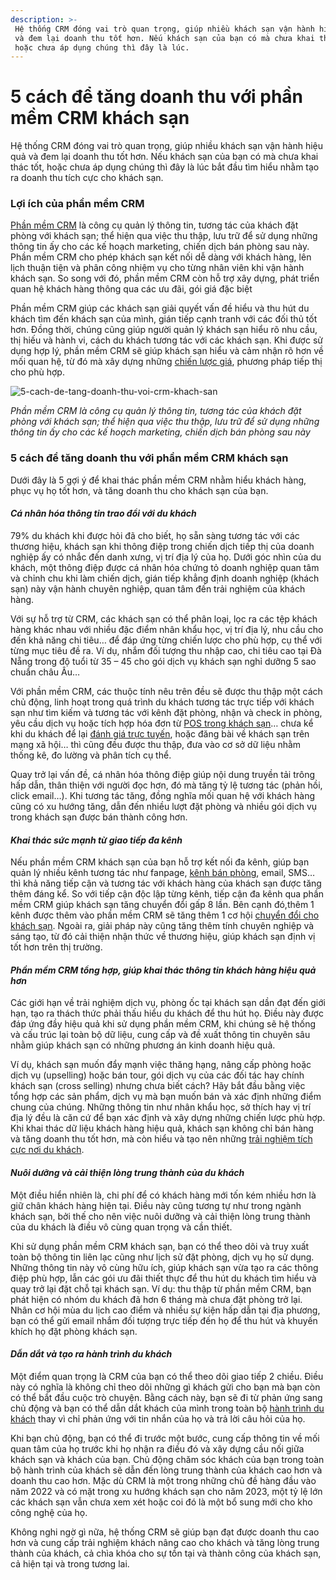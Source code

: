 ```yaml
---
description: >-
 Hệ thống CRM đóng vai trò quan trọng, giúp nhiều khách sạn vận hành hiệu quả
 và đem lại doanh thu tốt hơn. Nếu khách sạn của bạn có mà chưa khai thác tốt,
 hoặc chưa áp dụng chúng thì đây là lúc.
---
```


# 5 cách để tăng doanh thu với phần mềm CRM khách sạn

Hệ thống CRM đóng vai trò quan trọng, giúp nhiều khách sạn vận hành hiệu quả và đem lại doanh thu tốt hơn. Nếu khách sạn của bạn có mà chưa khai thác tốt, hoặc chưa áp dụng chúng thì đây là lúc bắt đầu tìm hiểu nhằm tạo ra doanh thu tích cực cho khách sạn.

### Lợi ích của phần mềm CRM

[Phần mềm CRM](https://bluejaypms.com/article/crm-co-the-giup-khach-san-phat-trien-khach-hang-nhu-the-nao-186) là công cụ quản lý thông tin, tương tác của khách đặt phòng với khách sạn; thể hiện qua việc thu thập, lưu trữ để sử dụng những thông tin ấy cho các kế hoạch marketing, chiến dịch bán phòng sau này. Phần mềm CRM cho phép khách sạn kết nối dễ dàng với khách hàng, lên lịch thuận tiện và phân công nhiệm vụ cho từng nhân viên khi vận hành khách sạn. So song với đó, phần mềm CRM còn hỗ trợ xây dựng, phát triển quan hệ khách hàng thông qua các ưu đãi, gói giá đặc biệt

Phần mềm CRM giúp các khách sạn giải quyết vấn đề hiểu và thu hút du khách tìm đến khách sạn của mình, gián tiếp cạnh tranh với các đối thủ tốt hơn. Đồng thời, chúng cũng giúp người quản lý khách sạn hiểu rõ nhu cầu, thị hiếu và hành vi, cách du khách tương tác với các khách sạn. Khi được sử dụng hợp lý, phần mềm CRM sẽ giúp khách sạn hiểu và cảm nhận rõ hơn về mối quan hệ, từ đó mà xây dựng những [chiến lược giá](https://bluejaypms.com/article/nhung-chien-luoc-dinh-gia-khach-san-giup-toi-da-haa-loi-nhuan-210), phương pháp tiếp thị cho phù hợp.

![5-cach-de-tang-doanh-thu-voi-crm-khach-san](https://bluejaypms.com/Uploads/images/5-cach-de-tang-doanh-thu-voi-crm-khach-san-1.jpg)

_Phần mềm CRM là công cụ quản lý thông tin, tương tác của khách đặt phòng với khách sạn; thể hiện qua việc thu thập, lưu trữ để sử dụng những thông tin ấy cho các kế hoạch marketing, chiến dịch bán phòng sau này_

### 5 cách để tăng doanh thu với phần mềm CRM khách sạn

Dưới đây là 5 gợi ý để khai thác phần mềm CRM nhằm hiểu khách hàng, phục vụ họ tốt hơn, và tăng doanh thu cho khách sạn của bạn.

#### _Cá nhân hóa thông tin trao đổi với du khách_

79% du khách khi được hỏi đã cho biết, họ sẵn sàng tương tác với các thương hiệu, khách sạn khi thông điệp trong chiến dịch tiếp thị của doanh nghiệp ấy có nhắc đến danh xưng, vị trí địa lý của họ. Dưới góc nhìn của du khách, một thông điệp được cá nhân hóa chứng tỏ doanh nghiệp quan tâm và chỉnh chu khi làm chiến dịch, gián tiếp khẳng định doanh nghiệp (khách sạn) này vận hành chuyên nghiệp, quan tâm đến trải nghiệm của khách hàng.

Với sự hỗ trợ từ CRM, các khách sạn có thể phân loại, lọc ra các tệp khách hàng khác nhau với nhiều đặc điểm nhân khẩu học, vị trí địa lý, nhu cầu cho đến khả năng chi tiêu… để đáp ứng từng chiến lược cho phù hợp, cụ thể với từng mục tiêu đề ra. Ví dụ, nhắm đối tượng thu nhập cao, chi tiêu cao tại Đà Nẵng trong độ tuổi từ 35 – 45 cho gói dịch vụ khách sạn nghỉ dưỡng 5 sao chuẩn châu Âu…

Với phần mềm CRM, các thuộc tính nêu trên đều sẽ được thu thập một cách chủ động, linh hoạt trong quá trình du khách tương tác trực tiếp với khách sạn như tìm kiếm và tương tác với kênh đặt phòng, nhận và check in phòng, yêu cầu dịch vụ hoặc tích hợp hóa đơn từ [POS trong khách sạn](https://bluejaypms.com/article/huong-dan-phat-trien-ban-hang-doc-nhat-cho-cac-khach-san-240)… chưa kể khi du khách để lại [đánh giá trực tuyến](https://bluejaypms.com/article/danh-gia-truc-tuyen-anh-huong-nhu-the-nao-den-doanh-thu-khach-san-243), hoặc đăng bài về khách sạn trên mạng xã hội… thì cũng đều được thu thập, đưa vào cơ sở dữ liệu nhằm thống kê, đo lường và phân tích cụ thể.

Quay trở lại vấn đề, cá nhân hóa thông điệp giúp nội dung truyền tải trông hấp dẫn, thân thiện với người đọc hơn, đó mà tăng tỷ lệ tương tác (phản hồi, click email…). Khi tương tác tăng, đồng nghĩa mối quan hệ với khách hàng cũng có xu hướng tăng, dẫn đến nhiều lượt đặt phòng và nhiều gói dịch vụ trong khách sạn được bán thành công hơn.

#### _Khai thác sức mạnh từ giao tiếp đa kênh_

Nếu phần mềm CRM khách sạn của bạn hỗ trợ kết nối đa kênh, giúp bạn quản lý nhiều kênh tương tác như fanpage, [kênh bán phòng](https://bluejaypms.com/article/quan-ly-kenh-ban-phong-khach-san-174), email, SMS… thì khả năng tiếp cận và tương tác với khách hàng của khách sạn được tăng thêm đáng kể. So với tiếp cận độc lập từng kênh, tiếp cận đa kênh qua phần mềm CRM giúp khách sạn tăng chuyển đổi gấp 8 lần. Bên cạnh đó,thêm 1 kênh được thêm vào phần mềm CRM sẽ tăng thêm 1 cơ hội [chuyển đổi cho khách sạn](https://bluejaypms.com/article/tim-hieu-ve-chi-phi-chuyen-doi-trong-khach-san-va-tan-dung-chung-de-tang-hieu-qua-ban-phong-224). Ngoài ra, giải pháp này cũng tăng thêm tính chuyên nghiệp và sáng tạo, từ đó cải thiện nhận thức về thương hiệu, giúp khách sạn định vị tốt hơn trên thị trường.

#### _Phần mềm CRM tổng hợp, giúp khai thác thông tin khách hàng hiệu quả hơn_

Các giới hạn về trải nghiệm dịch vụ, phòng ốc tại khách sạn dần đạt đến giới hạn, tạo ra thách thức phải thấu hiểu du khách để thu hút họ. Điều này được đáp ứng đầy hiệu quả khi sử dụng phần mềm CRM, khi chúng sẽ hệ thống và cấu trúc lại toàn bộ dữ liệu, cung cấp và đề xuất thông tin chuyên sâu nhằm giúp khách sạn có những phương án kinh doanh hiệu quả.

Ví dụ, khách sạn muốn đẩy mạnh việc thăng hạng, nâng cấp phòng hoặc dịch vụ (upselling) hoặc bán tour, gói dịch vụ của các đối tác hay chính khách sạn (cross selling) nhưng chưa biết cách? Hãy bắt đầu bằng việc tổng hợp các sản phẩm, dịch vụ mà bạn muốn bán và xác định những điểm chung của chúng. Những thông tin như nhân khẩu học, sở thích hay vị trí địa lý đều là căn cứ để bạn xác định và xây dựng những chiến lược phù hợp. Khi khai thác dữ liệu khách hàng hiệu quả, khách sạn không chỉ bán hàng và tăng doanh thu tốt hơn, mà còn hiểu và tạo nên những [trải nghiệm tích cực nơi du khách](https://bluejaypms.com/article/lam-the-nao-de-dap-ung-va-vuot-qua-ky-vong-cua-khach-hang-tai-khach-san-226).

#### _Nuôi dưỡng và cải thiện lòng trung thành của du khách_

Một điều hiển nhiên là, chi phí để có khách hàng mới tốn kém nhiều hơn là giữ chân khách hàng hiện tại. Điều này cũng tương tự như trong ngành khách sạn, bởi thế cho nên việc nuôi dưỡng và cải thiện lòng trung thành của du khách là điều vô cùng quan trọng và cần thiết.

Khi sử dụng phần mềm CRM khách sạn, bạn có thể theo dõi và truy xuất toàn bộ thông tin liên lạc cũng như lịch sử đặt phòng, dịch vụ họ sử dụng. Những thông tin này vô cùng hữu ích, giúp khách sạn vừa tạo ra các thông điệp phù hợp, lẫn các gói ưu đãi thiết thực để thu hút du khách tìm hiểu và quay trở lại đặt chỗ tại khách sạn. Ví dụ: thu thập từ phần mềm CRM, bạn phát hiện có nhóm du khách đã hơn 6 tháng mà chưa đặt phòng trở lại. Nhân cơ hội mùa du lịch cao điểm và nhiều sự kiện hấp dẫn tại địa phương, bạn có thể gửi email nhắm đối tượng trực tiếp đến họ để thu hút và khuyến khích họ đặt phòng khách sạn.

#### _Dẫn dắt và tạo ra hành trình du khách_

Một điểm quan trọng là CRM của bạn có thể theo dõi giao tiếp 2 chiều. Điều này có nghĩa là không chỉ theo dõi những gì khách gửi cho bạn mà bạn còn có thể bắt đầu cuộc trò chuyện. Bằng cách này, bạn sẽ đi từ phản ứng sang chủ động và bạn có thể dẫn dắt khách của mình trong toàn bộ [hành trình du khách](https://bluejaypms.com/article/hanh-trinh-du-khach-va-nhung-giai-doan-tim-den-khach-san-cua-ban-227) thay vì chỉ phản ứng với tin nhắn của họ và trả lời câu hỏi của họ.

Khi bạn chủ động, bạn có thể đi trước một bước, cung cấp thông tin về mối quan tâm của họ trước khi họ nhận ra điều đó và xây dựng cầu nối giữa khách sạn và khách của bạn. Chủ động chăm sóc khách của bạn trong toàn bộ hành trình của khách sẽ dẫn đến lòng trung thành của khách cao hơn và doanh thu cao hơn. Mặc dù CRM là một trong những chủ đề hàng đầu vào năm 2022 và có mặt trong xu hướng khách sạn cho năm 2023, một tỷ lệ lớn các khách sạn vẫn chưa xem xét hoặc coi đó là một bổ sung mới cho kho công nghệ của họ.

Không nghi ngờ gì nữa, hệ thống CRM sẽ giúp bạn đạt được doanh thu cao hơn và cung cấp trải nghiệm khách nâng cao cho khách và tăng lòng trung thành của khách, cả chìa khóa cho sự tồn tại và thành công của khách sạn, cả hiện tại và trong tương lai.
